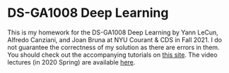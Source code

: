 # DS-GA1008 Deep Learning

This is my homework for the DS-GA1008 Deep Learning by Yann LeCun, Alfredo Canziani, and Joan Bruna at NYU Courant & CDS in Fall 2021. I do not guarantee the correctness of my solution as there are errors in them. You should check out the accompanying tutorials on [this site](https://atcold.github.io/pytorch-Deep-Learning/). The video lectures (in 2020 Spring) are available [here](https://www.youtube.com/playlist?list=PLLHTzKZzVU9eaEyErdV26ikyolxOsz6mq).

